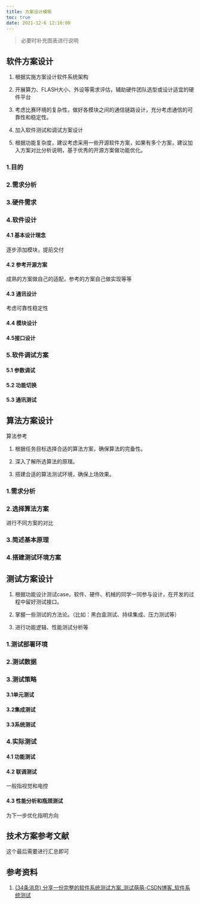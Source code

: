 ```yaml
---
title: 方案设计模板
toc: true
date: 2021-12-6 12:10:00
---
```


> 必要时补充图表进行说明

## 软件方案设计

1. 根据实施方案设计软件系统架构

2.    开展算力、FLASH大小、外设等需求评估，辅助硬件团队选型或设计适宜的硬件平台

3. 考虑比赛环境的复杂性，做好各模块之间的通信链路设计，充分考虑通信的可靠性和稳定性。

4.    加入软件测试和调试方案设计

5. 根据功能复杂度，建议考虑采用一些开源软件方案，如果有多个方案，建议加入方案对比分析说明，基于优秀的开源方案做功能优化。

### 1.目的

### 2.需求分析

### 3.硬件需求

### 4.软件设计

#### 4.1 基本设计理念

逐步添加模块，提前交付

#### 4.2 参考开源方案

成熟的方案做自己的适配，参考的方案自己做实现等等

#### 4.3 通讯设计

考虑可靠性稳定性

#### 4.4 模块设计

#### 4.5接口设计

### 5.软件调试方案

#### 5.1 参数调试

#### 5.2 功能切换

#### 5.3 通讯测试

## 算法方案设计

算法参考

1. 根据任务目标选择合适的算法方案，确保算法的完备性。

2.    深入了解所选算法的原理。

3.    搭建合适的算法测试环境，确保上场效果。

### 1.需求分析

### 2.选择算法方案

进行不同方案的对比

### 3.简述基本原理

### 4.搭建测试环境方案



## 测试方案设计

1. 根据功能设计测试case，软件、硬件、机械的同学一同参与设计，在开发的过程中留好测试接口。

2. 掌握一些测试的方法论。（比如：黑白盒测试、持续集成、压力测试等）

3.    进行功能逻辑、性能测试分析等

### 1.测试部署环境

### 2.测试数据

### 3.测试策略

#### 3.1单元测试

#### 3.2集成测试

#### 3.3系统测试

### 4.实际测试

#### 4.1 功能测试

#### 4.2 联调测试

一般指视觉和电控

#### 4.3 性能分析和瓶颈测试

为下一步优化指明方向

## 技术方案参考文献

这个最后需要进行汇总即可

## 参考资料

1. [(34条消息) 分享一份完整的软件系统测试方案_测试萌萌-CSDN博客_软件系统测试](https://blog.csdn.net/weixin_50829653/article/details/115246088)

